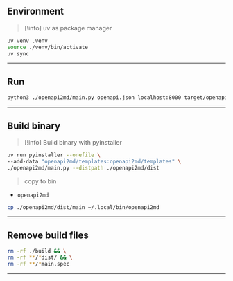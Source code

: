 ## Environment

> [!info] uv as package manager

```bash
uv venv .venv
source ./venv/bin/activate
uv sync
```

---

## Run

```bash
python3 ./openapi2md/main.py openapi.json localhost:8000 target/openapi.md
```

---

## Build binary

> [!info] Build binary with pyinstaller

```bash
uv run pyinstaller --onefile \
--add-data "openapi2md/templates:openapi2md/templates" \
./openapi2md/main.py --distpath ./openapi2md/dist
```

> copy to bin

- `openapi2md`

```bash
cp ./openapi2md/dist/main ~/.local/bin/openapi2md
```

---

## Remove build files

```bash
rm -rf ./build && \
rm -rf **/*dist/ && \
rm -rf **/*main.spec
```

---
